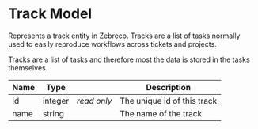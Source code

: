 # Track Model

Represents a track entity in Zebreco. Tracks are a list of tasks normally used to easily reproduce workflows across tickets and projects.

Tracks are a list of tasks and therefore most the data is stored in the tasks themselves.


| Name  | Type      |               | Description                   |
|-------|-----------|---------------|-------------------------------|
| id    | integer   | _read only_   | The unique id of this track   |
| name  | string    |               | The name of the track         |